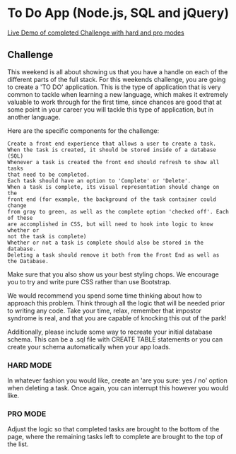 # To Do App (Node.js, SQL and jQuery)

[Live Demo of completed Challenge with hard and pro modes ](https://protected-mesa-92230.herokuapp.com)

## Challenge
This weekend is all about showing us that you have a handle on each of the different parts of the full stack. For this weekends challenge, you are going to create a 'TO DO' application. This is the type of application that is very common to tackle when learning a new language, which makes it extremely valuable to work through for the first time, since chances are good that at some point in your career you will tackle this type of application, but in another language.

Here are the specific components for the challenge:

    Create a front end experience that allows a user to create a task.
    When the task is created, it should be stored inside of a database (SQL)
    Whenever a task is created the front end should refresh to show all tasks
    that need to be completed.
    Each task should have an option to 'Complete' or 'Delete'.
    When a task is complete, its visual representation should change on the
    front end (for example, the background of the task container could change
    from gray to green, as well as the complete option 'checked off'. Each of these
    are accomplished in CSS, but will need to hook into logic to know whether or
    not the task is complete)
    Whether or not a task is complete should also be stored in the database.
    Deleting a task should remove it both from the Front End as well as the Database.

Make sure that you also show us your best styling chops. We encourage you to try and write pure CSS rather than use Bootstrap.

We would recommend you spend some time thinking about how to approach this problem. Think through all the logic that will be needed prior to writing any code. Take your time, relax, remember that impostor syndrome is real, and that you are capable of knocking this out of the park!

Additionally, please include some way to recreate your initial database schema. This can be a .sql file with CREATE TABLE statements or you can create your schema automatically when your app loads.
### HARD MODE

In whatever fashion you would like, create an 'are you sure: yes / no' option when deleting a task. Once again, you can interrupt this however you would like.
### PRO MODE

Adjust the logic so that completed tasks are brought to the bottom of the page, where the remaining tasks left to complete are brought to the top of the list.
